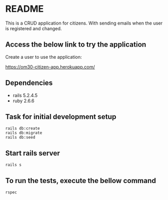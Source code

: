 # README

This is a CRUD application for citizens. With sending emails when 
the user is registered and changed.

## Access the below link to try the application
Create a user to use the application:

https://om30-citizen-app.herokuapp.com/


## Dependencies
* rails 5.2.4.5
* ruby 2.6.6

## Task for initial development setup

```
rails db:create
rails db:migrate
rails db:seed
```

## Start rails server
```
rails s
```

## To run the tests, execute the bellow command
```
rspec
```